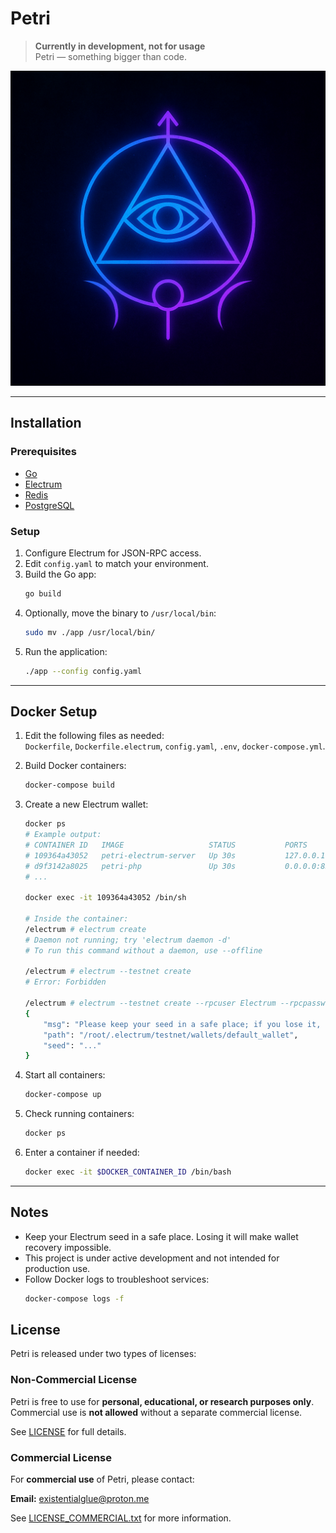 # Petri

> **Currently in development, not for usage**  
> Petri — something bigger than code.

![Petri Logo](logo.png)

---

## Installation

### Prerequisites

- [Go](https://golang.org/dl/)
- [Electrum](https://electrum.org/)
- [Redis](https://redis.io/download)
- [PostgreSQL](https://www.postgresql.org/download/)

### Setup

1. Configure Electrum for JSON-RPC access.
2. Edit `config.yaml` to match your environment.
3. Build the Go app:
    ```bash
    go build
    ```
4. Optionally, move the binary to `/usr/local/bin`:
    ```bash
    sudo mv ./app /usr/local/bin/
    ```
5. Run the application:
    ```bash
    ./app --config config.yaml
    ```

---

## Docker Setup

1. Edit the following files as needed:  
   `Dockerfile`, `Dockerfile.electrum`, `config.yaml`, `.env`, `docker-compose.yml`.

2. Build Docker containers:
    ```bash
    docker-compose build
    ```

3. Create a new Electrum wallet:

    ```bash
    docker ps
    # Example output:
    # CONTAINER ID   IMAGE                   STATUS           PORTS                      NAMES
    # 109364a43052   petri-electrum-server   Up 30s           127.0.0.1:7777->7777/tcp   petri-electrum-server-1
    # d9f3142a8025   petri-php               Up 30s           0.0.0.0:8585->80/tcp       mfreelance-php
    # ...

    docker exec -it 109364a43052 /bin/sh

    # Inside the container:
    /electrum # electrum create
    # Daemon not running; try 'electrum daemon -d'
    # To run this command without a daemon, use --offline

    /electrum # electrum --testnet create
    # Error: Forbidden

    /electrum # electrum --testnet create --rpcuser Electrum --rpcpassword Electrum
    {
        "msg": "Please keep your seed in a safe place; if you lose it, you will not be able to restore your wallet.",
        "path": "/root/.electrum/testnet/wallets/default_wallet",
        "seed": "..."
    }
    ```

4. Start all containers:
    ```bash
    docker-compose up
    ```

5. Check running containers:
    ```bash
    docker ps
    ```

6. Enter a container if needed:
    ```bash
    docker exec -it $DOCKER_CONTAINER_ID /bin/bash
    ```

---

## Notes

- Keep your Electrum seed in a safe place. Losing it will make wallet recovery impossible.
- This project is under active development and not intended for production use.
- Follow Docker logs to troubleshoot services:
    ```bash
    docker-compose logs -f
    ```

## License

Petri is released under two types of licenses:

### Non-Commercial License
Petri is free to use for **personal, educational, or research purposes only**.  
Commercial use is **not allowed** without a separate commercial license.  

See [LICENSE](./LICENSE) for full details.

### Commercial License
For **commercial use** of Petri, please contact:

**Email:** existentialglue@proton.me  

See [LICENSE_COMMERCIAL.txt](./LICENSE_COMMERCIAL.txt) for more information.
